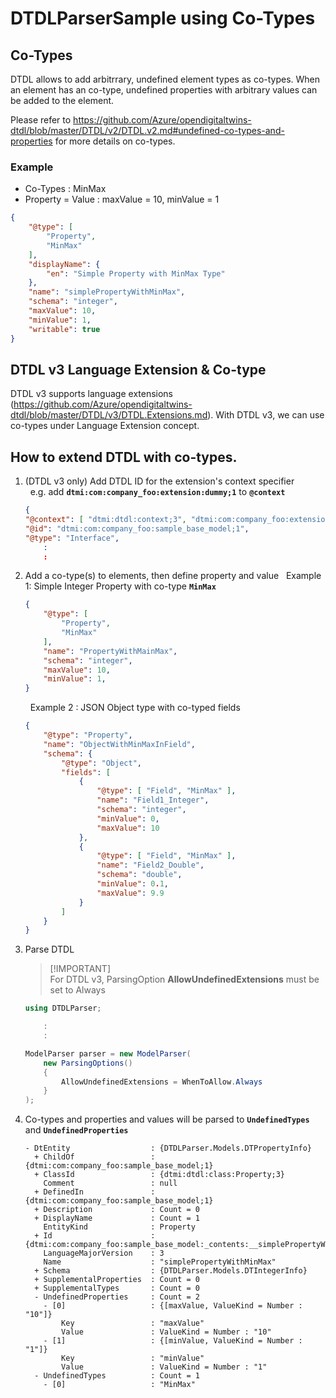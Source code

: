 # DTDLParserSample using Co-Types


## Co-Types

DTDL allows to add arbitrrary, undefined element types as co-types.  When an element has an co-type, undefined properties with arbitrary values can be added to the element.

Please refer to https://github.com/Azure/opendigitaltwins-dtdl/blob/master/DTDL/v2/DTDL.v2.md#undefined-co-types-and-properties for more details on co-types.

### Example

- Co-Types : MinMax
- Property = Value : maxValue = 10, minValue = 1

```json
{
    "@type": [
        "Property",
        "MinMax"
    ],
    "displayName": {
        "en": "Simple Property with MinMax Type"
    },
    "name": "simplePropertyWithMinMax",
    "schema": "integer",
    "maxValue": 10,
    "minValue": 1,
    "writable": true
}
```

## DTDL v3 Language Extension & Co-type

DTDL v3 supports language extensions (https://github.com/Azure/opendigitaltwins-dtdl/blob/master/DTDL/v3/DTDL.Extensions.md).  With DTDL v3, we can use co-types under Language Extension concept.

## How to extend DTDL with co-types.

1. (DTDL v3 only) Add DTDL ID for the extension's context specifier  
    &nbsp; 
    e.g. add **`dtmi:com:company_foo:extension:dummy;1`** to **`@context`**
    &nbsp;  
    ```json
    {
    "@context": [ "dtmi:dtdl:context;3", "dtmi:com:company_foo:extension:dummy;1"` ],
    "@id": "dtmi:com:company_foo:sample_base_model;1",
    "@type": "Interface",
        :
        :
    ```

1. Add a co-type(s) to elements, then define property and value
    &nbsp;
    Example 1: Simple Integer Property with co-type **`MinMax`**
    &nbsp;
    ```json
    {
        "@type": [
            "Property",
            "MinMax"
        ],
        "name": "PropertyWithMainMax",
        "schema": "integer",
        "maxValue": 10,
        "minValue": 1,
    }
    ```
    &nbsp;
    Example 2 : JSON Object type with co-typed fields
    &nbsp;
    ```json
    {
        "@type": "Property",
        "name": "ObjectWithMinMaxInField",
        "schema": {
            "@type": "Object",
            "fields": [
                {
                    "@type": [ "Field", "MinMax" ],
                    "name": "Field1_Integer",
                    "schema": "integer",
                    "minValue": 0,
                    "maxValue": 10
                },
                {
                    "@type": [ "Field", "MinMax" ],
                    "name": "Field2_Double",
                    "schema": "double",
                    "minValue": 0.1,
                    "maxValue": 9.9
                }
            ]
        }
    }
    ```

1. Parse DTDL

    >
    > [!IMPORTANT]  
    > For DTDL v3, ParsingOption **AllowUndefinedExtensions** must be set to Always
    >

    ```csharp
    using DTDLParser;  

        :
        :
    
    ModelParser parser = new ModelParser(
        new ParsingOptions()
        {
            AllowUndefinedExtensions = WhenToAllow.Always
        }
    );
    ```

1. Co-types and properties and values will be parsed to **`UndefinedTypes`** and **`UndefinedProperties`**

    ```text
    - DtEntity                  : {DTDLParser.Models.DTPropertyInfo}
      +	ChildOf	                : {dtmi:com:company_foo:sample_base_model;1}
      +	ClassId	                : {dtmi:dtdl:class:Property;3}
        Comment	                : null
      +	DefinedIn               : {dtmi:com:company_foo:sample_base_model;1}
      +	Description	            : Count = 0
      +	DisplayName	            : Count = 1
        EntityKind	            : Property
      +	Id	                    : {dtmi:com:company_foo:sample_base_model:_contents:__simplePropertyWithMinMax;1}
        LanguageMajorVersion    : 3
        Name	                : "simplePropertyWithMinMax"
      +	Schema	                : {DTDLParser.Models.DTIntegerInfo}
      +	SupplementalProperties  : Count = 0
      +	SupplementalTypes	    : Count = 0
      -	UndefinedProperties	    : Count = 2	
        - [0]	                : {[maxValue, ValueKind = Number : "10"]}	
            Key	                : "maxValue"
            Value	            : ValueKind = Number : "10"
        - [1]                   : {[minValue, ValueKind = Number : "1"]}
            Key	                : "minValue"
            Value	            : ValueKind = Number : "1"
      -	UndefinedTypes	        : Count = 1
        - [0]                   : "MinMax"
    ```